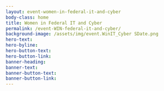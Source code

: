 ```yaml
---
layout: event-women-in-federal-it-and-cyber
body-class: home
title: Women in Federal IT and Cyber
permalink: /event-WIN-federal-it-and-cyber/
background-image: /assets/img/event.WinIT_Cyber SDate.png
hero-text:
hero-byline:
hero-button-text: 
hero-button-link: 
banner-heading: 
banner-text: 
banner-button-text: 
banner-button-link: 
---
```

